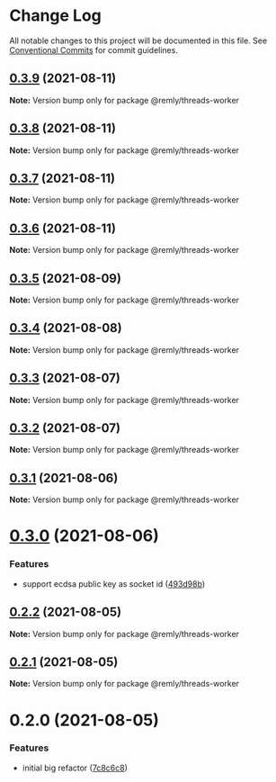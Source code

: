 # Change Log

All notable changes to this project will be documented in this file.
See [Conventional Commits](https://conventionalcommits.org) for commit guidelines.

## [0.3.9](https://gitr.net/mindary/remly/compare/@remly/threads-worker@0.3.8...@remly/threads-worker@0.3.9) (2021-08-11)

**Note:** Version bump only for package @remly/threads-worker





## [0.3.8](https://gitr.net/mindary/remly/compare/@remly/threads-worker@0.3.7...@remly/threads-worker@0.3.8) (2021-08-11)

**Note:** Version bump only for package @remly/threads-worker





## [0.3.7](https://gitr.net/mindary/remly/compare/@remly/threads-worker@0.3.6...@remly/threads-worker@0.3.7) (2021-08-11)

**Note:** Version bump only for package @remly/threads-worker





## [0.3.6](https://gitr.net/mindary/remly/compare/@remly/threads-worker@0.3.5...@remly/threads-worker@0.3.6) (2021-08-11)

**Note:** Version bump only for package @remly/threads-worker





## [0.3.5](https://gitr.net/mindary/remly/compare/@remly/threads-worker@0.3.4...@remly/threads-worker@0.3.5) (2021-08-09)

**Note:** Version bump only for package @remly/threads-worker





## [0.3.4](https://gitr.net/mindary/remly/compare/@remly/threads-worker@0.3.3...@remly/threads-worker@0.3.4) (2021-08-08)

**Note:** Version bump only for package @remly/threads-worker





## [0.3.3](https://gitr.net/mindary/remly/compare/@remly/threads-worker@0.3.2...@remly/threads-worker@0.3.3) (2021-08-07)

**Note:** Version bump only for package @remly/threads-worker





## [0.3.2](https://gitr.net/mindary/remly/compare/@remly/threads-worker@0.3.1...@remly/threads-worker@0.3.2) (2021-08-07)

**Note:** Version bump only for package @remly/threads-worker





## [0.3.1](https://gitr.net/mindary/remly/compare/@remly/threads-worker@0.3.0...@remly/threads-worker@0.3.1) (2021-08-06)

**Note:** Version bump only for package @remly/threads-worker





# [0.3.0](https://gitr.net/mindary/remly/compare/@remly/threads-worker@0.2.2...@remly/threads-worker@0.3.0) (2021-08-06)


### Features

* support ecdsa public key as socket id ([493d98b](https://gitr.net/mindary/remly/commits/493d98b2f924ae1c5dbf25ef5603082c3f35f928))





## [0.2.2](https://gitr.net/mindary/remly/compare/@remly/threads-worker@0.2.1...@remly/threads-worker@0.2.2) (2021-08-05)

**Note:** Version bump only for package @remly/threads-worker





## [0.2.1](https://gitr.net/mindary/remly/compare/@remly/threads-worker@0.2.0...@remly/threads-worker@0.2.1) (2021-08-05)

**Note:** Version bump only for package @remly/threads-worker





# 0.2.0 (2021-08-05)


### Features

* initial big refactor ([7c8c6c8](https://gitr.net/mindary/remly/commits/7c8c6c813f12b4d686b4f59feab4c4abc01e30e6))

